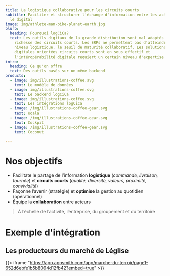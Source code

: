 ```yaml
---
title: La logistique collaborative pour les circuits courts
subtitle: Faciliter et structurer l'échange d'information entre les acteurs via
  le digital
image: img/athlete-man-bike-planet-earth.jpg
blurb:
  heading: Pourquoi logCiCa?
  text: Les outils digitaux de la grande distribution sont mal adaptés à la
    richesse des circuits courts. Les ERPs ne permettent pas d'atteindre, au
    niveau logistique, le seuil de maturité collaboratif. Les solutions
    digitales orientées circuits courts sont en sous effectif et
    l'intéropérabilité digitale requiert un certain niveau d'expertise
intro:
  heading: Ce qu'on offre
  text: Des outils basés sur un même backend
products:
  - image: img/illustrations-coffee.svg
    text: Le modèle de données
  - image: img/illustrations-coffee.svg
    text: Le backend logCiCa
  - image: img/illustrations-coffee.svg
    text: Les intégrations logCiCa
  - image: /img/illustrations-coffee-gear.svg
    text: Koala
  - image: /img/illustrations-coffee-gear.svg
    text: Cockpit
  - image: /img/illustrations-coffee-gear.svg
    text: Coconut

---
```


# Nos objectifs

* Facilitate le partage de l’information **logistique** (*commande, livraison, tournée*) et **circuits courts** (*qualité, diversité, valeurs, proximité, convivialité*)
* Façonne l’avenir (stratégie) et **optimise** la gestion au quotidien (opérationnel)
* Équipe la **collaboration** entre acteurs

> À l’échelle de l’activité, l’entreprise, du groupement et du territoire

# Exemple d'intégration

## Les producteurs du marché de Léglise

{{< iframe "https://app.appsmith.com/app/marche-du-terroir/page1-652d6ebfe1b5b8094d12fb42?embed=true" >}}


